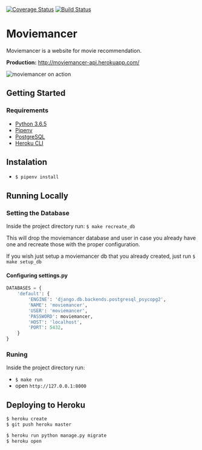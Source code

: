 [![Coverage Status](https://coveralls.io/repos/github/betinacosta/moviemancer/badge.svg?branch=master)](https://coveralls.io/github/betinacosta/moviemancer?branch=master)
[![Build Status](https://travis-ci.com/betinacosta/moviemancer.svg?branch=master)](https://travis-ci.com/betinacosta/moviemancer)

# Moviemancer

Moviemancer is a website for movie recommendation.

**Production:** http://moviemancer-api.herokuapp.com/

![moviemancer on action](https://media.giphy.com/media/KYGfrhmxMBkq9D1oN8/giphy.gif)

## Getting Started

### Requirements

- [Python 3.6.5](https://www.python.org/downloads/release/python-2715/)
- [Pipenv](https://pipenv.readthedocs.io/en/latest/)
- [PostgreSQL](https://www.postgresql.org/download/)
- [Heroku CLI](https://devcenter.heroku.com/articles/heroku-cli#download-and-install)

## Instalation

- `$ pipenv install`

## Running Locally

### Setting the Database

Inside the project directory run: `$ make recreate_db`

This will drop the moviemancer database and user in case you already have one and recreate those with the proper configuration.

If you wish just setup a moviemancer db that you already created, just run `$ make setup_db`

#### Configuring settings.py

```python
DATABASES = {
    'default': {
        'ENGINE': 'django.db.backends.postgresql_psycopg2',
        'NAME': 'moviemancer',
        'USER': 'moviemancer',
        'PASSWORD': moviemancer,
        'HOST': 'localhost',
        'PORT': 5432,
    }
}
```

### Runing

Inside the project directory run:

- `$ make run`
- open `http://127.0.0.1:8000`

## Deploying to Heroku

```sh
$ heroku create
$ git push heroku master

$ heroku run python manage.py migrate
$ heroku open
```
